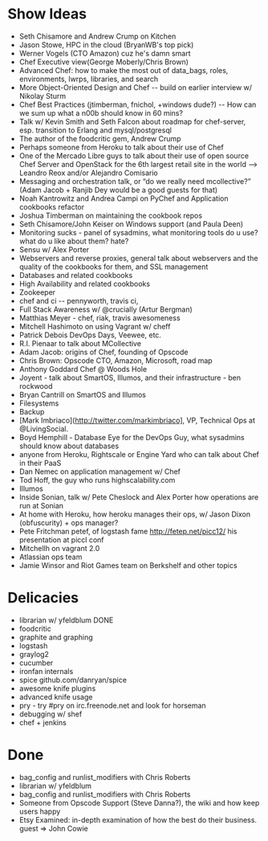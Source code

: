 Show Ideas
==========

* Seth Chisamore and Andrew Crump on Kitchen
* Jason Stowe, HPC in the cloud (BryanWB's top pick)
* Werner Vogels (CTO Amazon) cuz he's damn smart
* Chef Executive view(George Moberly/Chris Brown)
* Advanced Chef: how to make the most out of data_bags, roles,
 environments, lwrps, libraries, and search
* More Object-Oriented Design and Chef -- build on earlier interview
 w/ Nikolay Sturm
* Chef Best Practices (jtimberman, fnichol, +windows dude?) -- How can
we sum up what a n00b should know in 60 mins?
* Talk w/ Kevin Smith and Seth Falcon  about roadmap for chef-server,
  esp. transition to Erlang and mysql/postgresql
* The author of the foodcritic gem, Andrew Crump
* Perhaps someone from Heroku to talk about their use of Chef
* One of the Mercado Libre guys to talk about their use of open source
Chef Server and OpenStack for the 6th largest retail site in the world --> Leandro Reox and/or Alejandro Comisario
* Messaging and orchestration talk, or “do we really need mcollective?”
(Adam Jacob + Ranjib Dey would be a good guests for that)
* Noah Kantrowitz and Andrea Campi on PyChef and Application cookbooks refactor
* Joshua Timberman on maintaining the cookbook repos
* Seth Chisamore/John Keiser on Windows support (and Paula Deen)
* Monitoring sucks - panel of sysadmins, what monitoring tools do u use?
what do u like about them? hate?
* Sensu w/ Alex Porter
* Webservers and reverse proxies, general talk about webservers and
  the quality of the cookbooks for them, and SSL management
* Databases and related cookbooks
* High Availability and related cookbooks
* Zookeeper
* chef and ci -- pennyworth, travis ci,
* Full Stack Awareness w/  @crucially (Artur Bergman)
* Matthias Meyer - chef, riak, travis awesomeness
* Mitchell Hashimoto on using Vagrant w/ cheff
* Patrick Debois DevOps Days, Veewee, etc.
* R.I. Pienaar to talk about MCollective
* Adam Jacob: origins of Chef, founding of Opscode
* Chris Brown: Opscode CTO, Amazon, Microsoft, road map
* Anthony Goddard Chef @ Woods Hole
* Joyent - talk about SmartOS, Illumos, and their infrastructure - ben
  rockwood
* Bryan Cantrill on SmartOS and Illumos
* Filesystems
* Backup
* [Mark Imbriaco](http://twitter.com/markimbriaco], VP, Technical Ops at @LivingSocial. 
* Boyd Hemphill - Database Eye for the DevOps Guy, what sysadmins
  should know about databases
* anyone from Heroku, Rightscale or Engine Yard who can talk about
Chef in their PaaS
* Dan Nemec on application management w/ Chef
* Tod Hoff, the guy who runs highscalability.com
* Illumos
* Inside Sonian, talk w/ Pete Cheslock and Alex Porter how operations are run at Sonian
* At home with Heroku, how heroku manages their ops, w/ Jason Dixon (obfuscurity) + ops manager?
* Pete Fritchman petef, of logstash fame http://fetep.net/picc12/ his
 presentation at piccl conf
* Mitchellh on vagrant 2.0
* Atlassian ops team
* Jamie Winsor and Riot Games team on Berkshelf and other topics

Delicacies
==========

* librarian w/ yfeldblum DONE
* foodcritic
* graphite and graphing
* logstash
* graylog2
* cucumber
* ironfan internals
* spice github.com/danryan/spice
* awesome knife plugins
* advanced knife usage
* pry - try #pry on irc.freenode.net and look for horseman
* debugging w/ shef
* chef + jenkins


Done
====

* bag_config and runlist_modifiers with Chris Roberts
* librarian w/ yfeldblum
* bag_config and runlist_modifiers with Chris Roberts
* Someone from Opscode Support (Steve Danna?), the wiki and how keep
users happy
* Etsy Examined: in-depth examination of how the best do their
business. guest =>  John Cowie 


